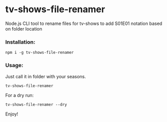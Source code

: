 # tv-shows-file-renamer
Node.js CLI tool to rename files for tv-shows to add S01E01 notation based on folder location

### Installation:
```
npm i -g tv-shows-file-renamer
```

### Usage:
Just call it in folder with your seasons.
```
tv-shows-file-renamer
```

For a dry run:
```
tv-shows-file-renamer --dry
```

Enjoy!

